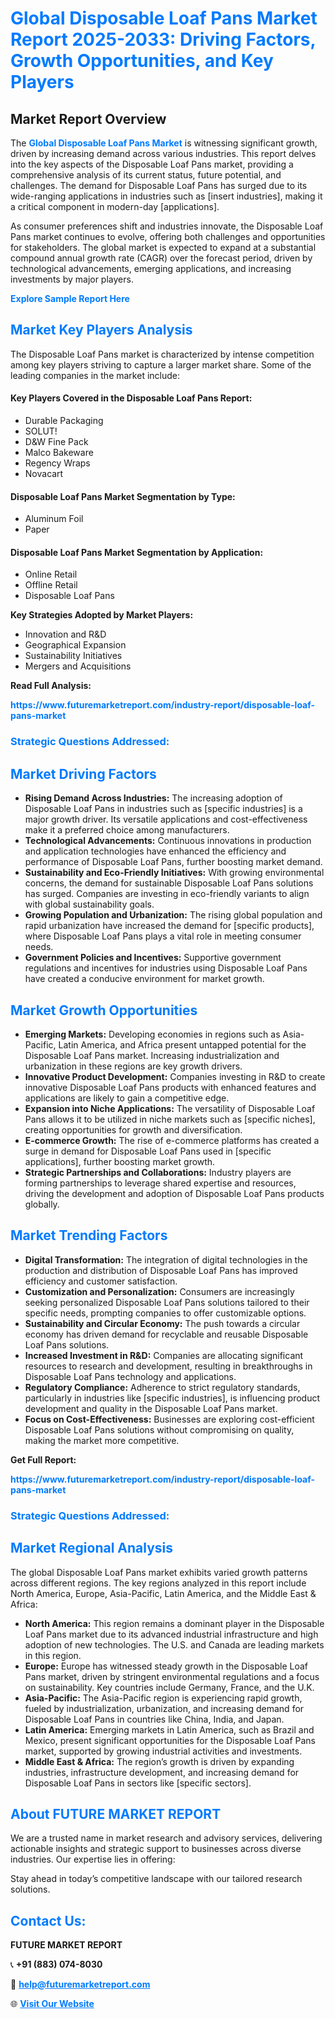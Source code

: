 <h1 style="color: #007BFF;">Global Disposable Loaf Pans Market Report 2025-2033: Driving Factors, Growth Opportunities, and Key Players</h1>

<section id="overview">
<h2>Market Report Overview</h2>
<p>The <a href="https://www.futuremarketreport.com/industry-report/disposable-loaf-pans-market" style="color: #007BFF; text-decoration: none;"><strong>Global Disposable Loaf Pans Market</strong></a> is witnessing significant growth, driven by increasing demand across various industries. This report delves into the key aspects of the Disposable Loaf Pans market, providing a comprehensive analysis of its current status, future potential, and challenges. The demand for Disposable Loaf Pans has surged due to its wide-ranging applications in industries such as [insert industries], making it a critical component in modern-day [applications].</p>
<p>As consumer preferences shift and industries innovate, the Disposable Loaf Pans market continues to evolve, offering both challenges and opportunities for stakeholders. The global market is expected to expand at a substantial compound annual growth rate (CAGR) over the forecast period, driven by technological advancements, emerging applications, and increasing investments by major players.</p>
</section>

<section id="overview">
<p><a href="https://www.futuremarketreport.com/request-sample/reportId=110948" style="color: #007BFF; text-decoration: none;"><strong>Explore Sample Report Here</strong></a></p>
</section>

<section id="key-players">
<h2 style="color: #007BFF;">Market Key Players Analysis</h2>
<p>The Disposable Loaf Pans market is characterized by intense competition among key players striving to capture a larger market share. Some of the leading companies in the market include:</p>
<h4>Key Players Covered in the Disposable Loaf Pans Report:</h4>
<ul><li>Durable Packaging</li><li>SOLUT!</li><li>D&amp;W Fine Pack</li><li>Malco Bakeware</li><li>Regency Wraps</li><li>Novacart</li></ul>
<h4>Disposable Loaf Pans Market Segmentation by Type:</h4>
<ul><li>Aluminum Foil</li><li>Paper</li></ul>

<h4>Disposable Loaf Pans Market Segmentation by Application:</h4>
<ul><li>Online Retail</li><li>Offline Retail</li><li>Disposable Loaf Pans</li></ul>
<p><strong>Key Strategies Adopted by Market Players:</strong></p>
<ul>
<li>Innovation and R&D</li>
<li>Geographical Expansion</li>
<li>Sustainability Initiatives</li>
<li>Mergers and Acquisitions</li>
</ul>
</section>

<section>
<p><strong>Read Full Analysis: </strong></p><a href="https://www.futuremarketreport.com/industry-report/disposable-loaf-pans-market" style="color: #007BFF; text-decoration: none;"><strong>https://www.futuremarketreport.com/industry-report/disposable-loaf-pans-market</strong></a>
<h3 style="color: #007BFF;">Strategic Questions Addressed:</h3>
</section>

<section id="driving-factors">
<h2 style="color: #007BFF;">Market Driving Factors</h2>
<ul>
<li><strong>Rising Demand Across Industries:</strong> The increasing adoption of Disposable Loaf Pans in industries such as [specific industries] is a major growth driver. Its versatile applications and cost-effectiveness make it a preferred choice among manufacturers.</li>
<li><strong>Technological Advancements:</strong> Continuous innovations in production and application technologies have enhanced the efficiency and performance of Disposable Loaf Pans, further boosting market demand.</li>
<li><strong>Sustainability and Eco-Friendly Initiatives:</strong> With growing environmental concerns, the demand for sustainable Disposable Loaf Pans solutions has surged. Companies are investing in eco-friendly variants to align with global sustainability goals.</li>
<li><strong>Growing Population and Urbanization:</strong> The rising global population and rapid urbanization have increased the demand for [specific products], where Disposable Loaf Pans plays a vital role in meeting consumer needs.</li>
<li><strong>Government Policies and Incentives:</strong> Supportive government regulations and incentives for industries using Disposable Loaf Pans have created a conducive environment for market growth.</li>
</ul>
</section>

<section id="growth-opportunities">
<h2 style="color: #007BFF;">Market Growth Opportunities</h2>
<ul>
<li><strong>Emerging Markets:</strong> Developing economies in regions such as Asia-Pacific, Latin America, and Africa present untapped potential for the Disposable Loaf Pans market. Increasing industrialization and urbanization in these regions are key growth drivers.</li>
<li><strong>Innovative Product Development:</strong> Companies investing in R&D to create innovative Disposable Loaf Pans products with enhanced features and applications are likely to gain a competitive edge.</li>
<li><strong>Expansion into Niche Applications:</strong> The versatility of Disposable Loaf Pans allows it to be utilized in niche markets such as [specific niches], creating opportunities for growth and diversification.</li>
<li><strong>E-commerce Growth:</strong> The rise of e-commerce platforms has created a surge in demand for Disposable Loaf Pans used in [specific applications], further boosting market growth.</li>
<li><strong>Strategic Partnerships and Collaborations:</strong> Industry players are forming partnerships to leverage shared expertise and resources, driving the development and adoption of Disposable Loaf Pans products globally.</li>
</ul>
</section>

<section id="trending-factors">
<h2 style="color: #007BFF;">Market Trending Factors</h2>
<ul>
<li><strong>Digital Transformation:</strong> The integration of digital technologies in the production and distribution of Disposable Loaf Pans has improved efficiency and customer satisfaction.</li>
<li><strong>Customization and Personalization:</strong> Consumers are increasingly seeking personalized Disposable Loaf Pans solutions tailored to their specific needs, prompting companies to offer customizable options.</li>
<li><strong>Sustainability and Circular Economy:</strong> The push towards a circular economy has driven demand for recyclable and reusable Disposable Loaf Pans solutions.</li>
<li><strong>Increased Investment in R&D:</strong> Companies are allocating significant resources to research and development, resulting in breakthroughs in Disposable Loaf Pans technology and applications.</li>
<li><strong>Regulatory Compliance:</strong> Adherence to strict regulatory standards, particularly in industries like [specific industries], is influencing product development and quality in the Disposable Loaf Pans market.</li>
<li><strong>Focus on Cost-Effectiveness:</strong> Businesses are exploring cost-efficient Disposable Loaf Pans solutions without compromising on quality, making the market more competitive.</li>
</ul>
</section>

<section>
<p><strong>Get Full Report: </strong></p><a href="https://www.futuremarketreport.com/industry-report/disposable-loaf-pans-market" style="color: #007BFF; text-decoration: none;"><strong>https://www.futuremarketreport.com/industry-report/disposable-loaf-pans-market</strong></a>
<h3 style="color: #007BFF;">Strategic Questions Addressed:</h3>
</section>


<section id="regional-analysis">
<h2 style="color: #007BFF;">Market Regional Analysis</h2>
<p>The global Disposable Loaf Pans market exhibits varied growth patterns across different regions. The key regions analyzed in this report include North America, Europe, Asia-Pacific, Latin America, and the Middle East & Africa:</p>
<ul>
<li><strong>North America:</strong> This region remains a dominant player in the Disposable Loaf Pans market due to its advanced industrial infrastructure and high adoption of new technologies. The U.S. and Canada are leading markets in this region.</li>
<li><strong>Europe:</strong> Europe has witnessed steady growth in the Disposable Loaf Pans market, driven by stringent environmental regulations and a focus on sustainability. Key countries include Germany, France, and the U.K.</li>
<li><strong>Asia-Pacific:</strong> The Asia-Pacific region is experiencing rapid growth, fueled by industrialization, urbanization, and increasing demand for Disposable Loaf Pans in countries like China, India, and Japan.</li>
<li><strong>Latin America:</strong> Emerging markets in Latin America, such as Brazil and Mexico, present significant opportunities for the Disposable Loaf Pans market, supported by growing industrial activities and investments.</li>
<li><strong>Middle East & Africa:</strong> The region’s growth is driven by expanding industries, infrastructure development, and increasing demand for Disposable Loaf Pans in sectors like [specific sectors].</li>
</ul>
</section>

<footer>
<h2 style="color: #007BFF;">About FUTURE MARKET REPORT</h2>
<p>We are a trusted name in market research and advisory services, delivering actionable insights and strategic support to businesses across diverse industries. Our expertise lies in offering:</p>

<p>Stay ahead in today’s competitive landscape with our tailored research solutions.</p>

<h2 style="color: #007BFF;">Contact Us:</h2>
<p><strong>FUTURE MARKET REPORT</strong></p>
<p>📞 <strong>+91 (883) 074-8030</strong></p>
<p>📧 <strong><a href="mailto:help@futuremarketreport.com" style="color: #007BFF;">help@futuremarketreport.com</a></strong></p>
<p>🌐 <strong><a href="https://www.futuremarketreport.com/" style="color: #007BFF;">Visit Our Website</a></strong></p>
</footer>